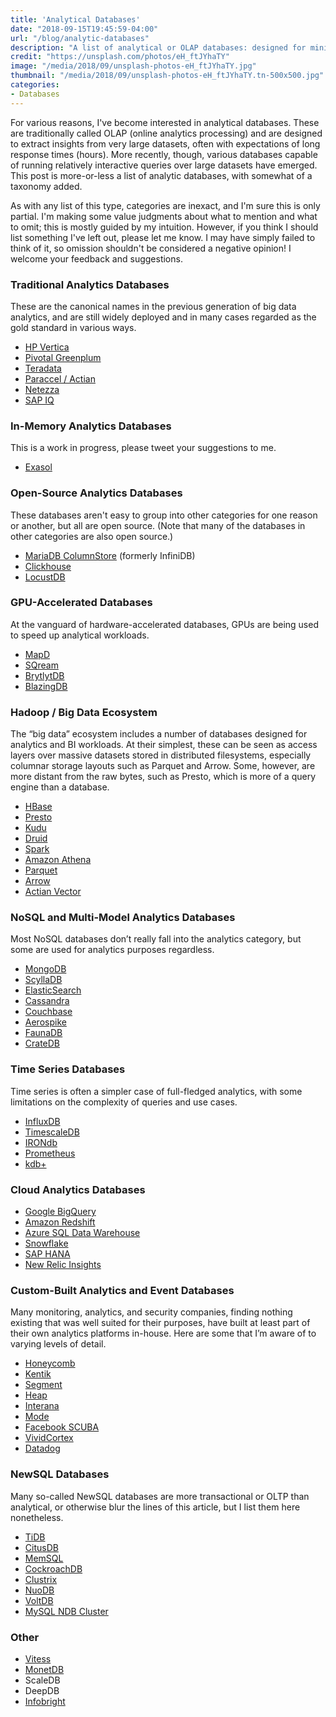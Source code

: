 ```yaml
---
title: 'Analytical Databases'
date: "2018-09-15T19:45:59-04:00"
url: "/blog/analytic-databases"
description: "A list of analytical or OLAP databases: designed for mining insights from extremely large datasets."
credit: "https://unsplash.com/photos/eH_ftJYhaTY"
image: "/media/2018/09/unsplash-photos-eH_ftJYhaTY.jpg"
thumbnail: "/media/2018/09/unsplash-photos-eH_ftJYhaTY.tn-500x500.jpg"
categories:
- Databases
---
```

For various reasons, I've become interested in analytical databases.
These are traditionally called OLAP (online analytics processing) and are designed to extract insights from very large datasets, often with expectations of long response times (hours).
More recently, though, various databases capable of running relatively interactive queries over large datasets have emerged.
This post is more-or-less a list of analytic databases, with somewhat of a taxonomy added.
<!--more-->

As with any list of this type, categories are inexact, and I'm sure this is only partial.
I'm making some value judgments about what to mention and what to omit; this is mostly guided by my intuition.
However, if you think I should list something I've left out, please let me know.
I may have simply failed to think of it, so omission shouldn't be considered a negative opinion!
I welcome your feedback and suggestions.

### Traditional Analytics Databases

These are the canonical names in the previous generation of big data analytics, and are still widely deployed and in many cases regarded as the gold standard in various ways.

* [HP Vertica](https://www.vertica.com/)
* [Pivotal Greenplum](https://pivotal.io/pivotal-greenplum)
* [Teradata](https://www.teradata.com/)
* [Paraccel / Actian](https://www.actian.com/)
* [Netezza](https://www.ibm.com/analytics/netezza)
* [SAP IQ](https://www.sap.com/products/sybase-iq-big-data-management.html)

### In-Memory Analytics Databases

This is a work in progress, please tweet your suggestions to me.

* [Exasol](https://www.exasol.com/)

### Open-Source Analytics Databases

These databases aren't easy to group into other categories for one reason or another, but all are open source.
(Note that many of the databases in other categories are also open source.)

* [MariaDB ColumnStore](https://mariadb.com/products/technology/columnstore) (formerly InfiniDB)
* [Clickhouse](https://clickhouse.yandex/)
* [LocustDB](https://github.com/cswinter/LocustDB)

### GPU-Accelerated Databases

At the vanguard of hardware-accelerated databases, GPUs are being used to speed up analytical workloads.

* [MapD](https://www.mapd.com/platform/)
* [SQream](https://sqream.com/)
* [BrytlytDB](https://www.brytlyt.com/)
* [BlazingDB](https://blazingdb.com/)

### Hadoop / Big Data Ecosystem

The “big data” ecosystem includes a number of databases designed for analytics and BI workloads. At their simplest, these can be seen as access layers over massive datasets stored in distributed filesystems, especially columnar storage layouts such as Parquet and Arrow. Some, however, are more distant from the raw bytes, such as Presto, which is more of a query engine than a database.

* [HBase](https://hbase.apache.org/)
* [Presto](https://prestodb.io/)
* [Kudu](https://kudu.apache.org/)
* [Druid](http://druid.io/)
* [Spark](https://spark.apache.org/)
* [Amazon Athena](https://aws.amazon.com/athena/)
* [Parquet](https://parquet.apache.org/)
* [Arrow](https://arrow.apache.org/)
* [Actian Vector](https://www.actian.com/)

### NoSQL and Multi-Model Analytics Databases

Most NoSQL databases don’t really fall into the analytics category, but some are used for analytics purposes regardless.

* [MongoDB](https://www.mongodb.com/)
* [ScyllaDB](https://www.scylladb.com/)
* [ElasticSearch](https://www.elastic.co/)
* [Cassandra](https://cassandra.apache.org/)
* [Couchbase](https://www.couchbase.com/)
* [Aerospike](https://www.aerospike.com/)
* [FaunaDB](https://fauna.com/)
* [CrateDB](https://crate.io/)

### Time Series Databases

Time series is often a simpler case of full-fledged analytics, with some limitations on the complexity of queries and use cases.

* [InfluxDB](https://www.influxdata.com/)
* [TimescaleDB](https://www.timescale.com/)
* [IRONdb](https://www.irondb.io/)
* [Prometheus](https://prometheus.io/)
* [kdb+](https://kx.com/)

### Cloud Analytics Databases

* [Google BigQuery](https://cloud.google.com/bigquery/)
* [Amazon Redshift](https://aws.amazon.com/redshift/)
* [Azure SQL Data Warehouse](https://azure.microsoft.com/en-us/services/sql-data-warehouse/)
* [Snowflake](https://www.snowflake.com/)
* [SAP HANA](https://www.sap.com/products/hana.html)
* [New Relic Insights](https://newrelic.com/insights)

### Custom-Built Analytics and Event Databases

Many monitoring, analytics, and security companies, finding nothing existing that was well suited for their purposes, have built at least part of their own analytics platforms in-house. Here are some that I’m aware of to varying levels of detail.

* [Honeycomb](https://www.honeycomb.io/)
* [Kentik](https://www.kentik.com/)
* [Segment](https://segment.com/)
* [Heap](https://heapanalytics.com/)
* [Interana](https://www.interana.com)
* [Mode](https://modeanalytics.com/)
* [Facebook SCUBA](https://research.fb.com/publications/scuba-diving-into-data-at-facebook/)
* [VividCortex](https://www.vividcortex.com/)
* [Datadog](https://www.datadoghq.com/)

### NewSQL Databases

Many so-called NewSQL databases are more transactional or OLTP than analytical, or otherwise blur the lines of this article, but I list them here nonetheless.

* [TiDB](https://www.pingcap.com/en/)
* [CitusDB](https://www.citusdata.com/)
* [MemSQL](https://www.memsql.com/)
* [CockroachDB](https://www.cockroachlabs.com/)
* [Clustrix](https://www.clustrix.com/)
* [NuoDB](http://www.nuodb.com/)
* [VoltDB](https://www.voltdb.com/)
* [MySQL NDB Cluster](https://www.mysql.com/products/cluster/)

### Other

* [Vitess](https://vitess.io/)
* [MonetDB](https://www.monetdb.org/)
* ScaleDB
* DeepDB
* [Infobright](http://www.ignitetech.com/solutions/information-technology/infobrightdb)
